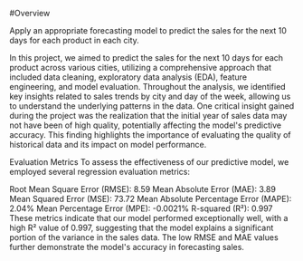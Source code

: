 #Overview

Apply an appropriate forecasting model to predict the sales for the next 10 days for each product in each city.


In this project, we aimed to predict the sales for the next 10 days for each product across various cities, utilizing a comprehensive approach that included data cleaning, exploratory data analysis (EDA), feature engineering, and model evaluation. Throughout the analysis, we identified key insights related to sales trends by city and day of the week, allowing us to understand the underlying patterns in the data. One critical insight gained during the project was the realization that the initial year of sales data may not have been of high quality, potentially affecting the model's predictive accuracy. This finding highlights the importance of evaluating the quality of historical data and its impact on model performance.

Evaluation Metrics To assess the effectiveness of our predictive model, we employed several regression evaluation metrics:

Root Mean Square Error (RMSE): 8.59
Mean Absolute Error (MAE): 3.89
Mean Squared Error (MSE): 73.72
Mean Absolute Percentage Error (MAPE): 2.04%
Mean Percentage Error (MPE): -0.0021%
R-squared (R²): 0.997
These metrics indicate that our model performed exceptionally well, with a high R² value of 0.997, suggesting that the model explains a significant portion of the variance in the sales data. The low RMSE and MAE values further demonstrate the model's accuracy in forecasting sales.

